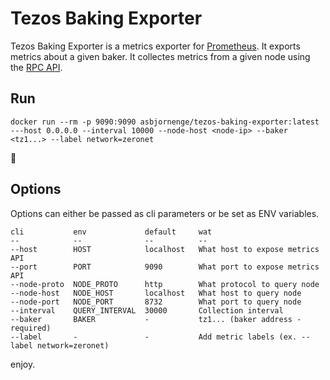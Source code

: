 # Tezos Baking Exporter

Tezos Baking Exporter is a metrics exporter for [Prometheus](https://prometheus.io/).
It exports metrics about a given baker.
It collectes metrics from a given node using the [RPC API](http://tezos.gitlab.io/mainnet/api/rpc.html).

## Run

```
docker run --rm -p 9090:9090 asbjornenge/tezos-baking-exporter:latest ---host 0.0.0.0 --interval 10000 --node-host <node-ip> --baker <tz1...> --label network=zeronet
```

:tada:

## Options

Options can either be passed as cli parameters or be set as ENV variables.

```
cli           env             default     wat
--            --              --          --
--host        HOST            localhost   What host to expose metrics API
--port        PORT            9090        What port to expose metrics API 
--node-proto  NODE_PROTO      http        What protocol to query node
--node-host   NODE_HOST       localhost   What host to query node
--node-port   NODE_PORT       8732        What port to query node
--interval    QUERY_INTERVAL  30000       Collection interval
--baker       BAKER           -           tz1... (baker address - required)
--label       -               -           Add metric labels (ex. --label network=zeronet)
```

enjoy.
